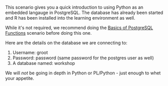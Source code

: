 This scenario gives you a quick introduction to using Python as an embedded langauge in PostgreSQL. The database has already been started and R has been installed into the learning environment as well. 

While it's not required, we recommend doing the [Basics of PostgreSQL Functions](https://learn.crunchydata.com/basic-postgresql-devel/basicfunctions) scenario before doing this one. 

Here are the details on the database we are connecting to:
1. Username: groot
1. Password: password (same password for the postgres user as well)
1. A database named: workshop

We will _not_ be going in depth in Python or PL/Python - just enough to whet your appetite.
